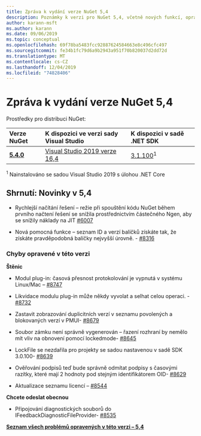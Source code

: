 ```yaml
---
title: Zpráva k vydání verze NuGet 5,4
description: Poznámky k verzi pro NuGet 5,4, včetně nových funkcí, oprav chyb a chcete odeslat obecnou.
author: karann-msft
ms.author: karann
ms.date: 09/06/2019
ms.topic: conceptual
ms.openlocfilehash: 69f78ba5483fcc92887624584663e8c496cfc497
ms.sourcegitcommit: fe34b1fc79d6a9b2943a951f70b820037d2dd72d
ms.translationtype: MT
ms.contentlocale: cs-CZ
ms.lasthandoff: 12/04/2019
ms.locfileid: "74828406"
---
```

# <a name="nuget-54-release-notes"></a>Zpráva k vydání verze NuGet 5,4

Prostředky pro distribuci NuGet:

| Verze NuGet | K dispozici ve verzi sady Visual Studio| K dispozici v sadě .NET SDK|
|:---|:---|:---|
| [**5.4.0**](https://nuget.org/downloads) | [Visual Studio 2019 verze 16,4](https://visualstudio.microsoft.com/downloads/) | [3.1.100](https://dotnet.microsoft.com/download/dotnet-core/3.1)<sup>1</sup> |

<sup>1</sup> Nainstalováno se sadou Visual Studio 2019 s úlohou .NET Core

## <a name="summary-whats-new-in-54"></a>Shrnutí: Novinky v 5,4

* Rychlejší načítání řešení – režie při spouštění kódu NuGet během prvního načtení řešení se snížila prostřednictvím částečného Ngen, aby se snížily náklady na JIT [#6007](https://github.com/NuGet/Home/issues/6007)

* Nová pomocná funkce – seznam ID a verzí balíčků získáte tak, že získáte pravděpodobná balíčky nejvyšší úrovně. - [#8316](https://github.com/NuGet/Home/issues/8316)

### <a name="issues-fixed-in-this-release"></a>Chyby opravené v této verzi

**Štěnic**

* Modul plug-in: časová přesnost protokolování je vypnutá v systému Linux/Mac – [#8747](https://github.com/NuGet/Home/issues/8747)

* Likvidace modulu plug-in může někdy vyvolat a selhat celou operaci. - [#8732](https://github.com/NuGet/Home/issues/8732)

* Zastavit zobrazování duplicitních verzí v seznamu povolených a blokovaných verzí v PMUI- [#8679](https://github.com/NuGet/Home/issues/8679)

* Soubor zámku není správně vygenerován – řazení rozhraní by nemělo mít vliv na obnovení pomocí lockedmode- [#8645](https://github.com/NuGet/Home/issues/8645)

* LockFile se nezdařila pro projekty se sadou <RuntimeIdentifiers> nastavenou v sadě SDK 3.0.100- [#8639](https://github.com/NuGet/Home/issues/8639)

* Ověřování podpisů teď bude správně odmítat podpisy s časovými razítky, které mají 2 hodnoty pod stejným identifikátorem OID- [#8629](https://github.com/NuGet/Home/issues/8629)

* Aktualizace seznamu licencí – [#8544](https://github.com/NuGet/Home/issues/8544)

**Chcete odeslat obecnou**

* Připojování diagnostických souborů do IFeedbackDiagnosticFileProvider- [#8535](https://github.com/NuGet/Home/issues/8535)

**[Seznam všech problémů opravených v této verzi – 5,4](https://github.com/nuget/home/issues?q=is%3Aissue+is%3Aclosed+milestone%3A%225.4")**
